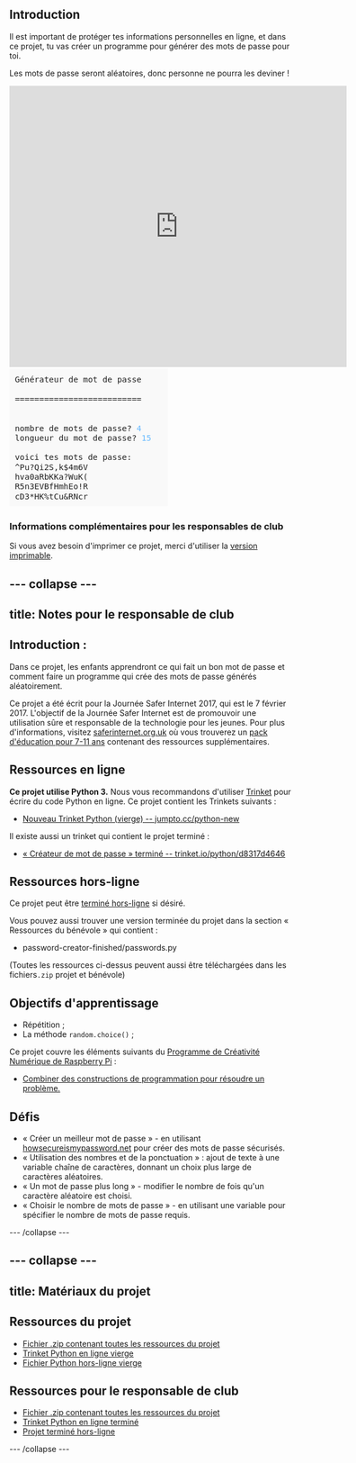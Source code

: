 ## Introduction

Il est important de protéger tes informations personnelles en ligne, et dans ce projet, tu vas créer un programme pour générer des mots de passe pour toi.

Les mots de passe seront aléatoires, donc personne ne pourra les deviner !

<div class="trinket">
  <iframe src="https://trinket.io/embed/python/d8317d4646?outputOnly=true&start=result" width="600" height="500" frameborder="0" marginwidth="0" marginheight="0" allowfullscreen>
  </iframe>
  <img src="images/passwords-finished.png">
</div>

### Informations complémentaires pour les responsables de club

Si vous avez besoin d'imprimer ce projet, merci d'utiliser la [version imprimable](https://projects.raspberrypi.org/fr-FR/projects/password-generator/print).


--- collapse ---
---
title: Notes pour le responsable de club
---


## Introduction :

Dans ce projet, les enfants apprendront ce qui fait un bon mot de passe et comment faire un programme qui crée des mots de passe générés aléatoirement.

Ce projet a été écrit pour la Journée Safer Internet 2017, qui est le 7 février 2017. L'objectif de la Journée Safer Internet est de promouvoir une utilisation sûre et responsable de la technologie pour les jeunes. Pour plus d'informations, visitez [saferinternet.org.uk](https://www.saferinternet.org.uk/) où vous trouverez un [pack d'éducation pour 7-11 ans](https://d1afx9quaogywf.cloudfront.net/cdn/farfuture/_-EgL7dYtxtypvvDcNCE53bYE-OMfdH59vaJ5XPcoG4/mtime:1483547665/sites/default/files/SID2017%20Education%20Pack%20for%207-11%20year%20olds_0.zip) contenant des ressources supplémentaires.

## Ressources en ligne

__Ce projet utilise Python 3.__ Nous vous recommandons d'utiliser [Trinket](https://trinket.io/) pour écrire du code Python en ligne. Ce projet contient les Trinkets suivants :

+ [Nouveau Trinket Python (vierge) -- jumpto.cc/python-new](http://jumpto.cc/python-new)

Il existe aussi un trinket qui contient le projet terminé :

+ [« Créateur de mot de passe » terminé -- trinket.io/python/d8317d4646](https://trinket.io/python/d8317d4646)

## Ressources hors-ligne
Ce projet peut être [terminé hors-ligne](https://www.codeclubprojects.org/en-GB/resources/python-working-offline/) si désiré.

Vous pouvez aussi trouver une version terminée du projet dans la section « Ressources du bénévole » qui contient :

+ password-creator-finished/passwords.py

(Toutes les ressources ci-dessus peuvent aussi être téléchargées dans les fichiers`.zip` projet et bénévole)

## Objectifs d'apprentissage
+ Répétition ;
+ La méthode `random.choice()` ;

Ce projet couvre les éléments suivants du [Programme de Créativité Numérique de Raspberry Pi](http://rpf.io/curriculum) :

+ [Combiner des constructions de programmation pour résoudre un problème.](https://www.raspberrypi.org/curriculum/programming/builder)

## Défis
+ « Créer un meilleur mot de passe » - en utilisant <a href="https://howsecureismypassword.net/" target="_blank">howsecureismypassword.net</a> pour créer des mots de passe sécurisés.
+ « Utilisation des nombres et de la ponctuation » : ajout de texte à une variable chaîne de caractères, donnant un choix plus large de caractères aléatoires.
+ « Un mot de passe plus long » - modifier le nombre de fois qu'un caractère aléatoire est choisi.
+ « Choisir le nombre de mots de passe » - en utilisant une variable pour spécifier le nombre de mots de passe requis.

--- /collapse ---


--- collapse ---
---
title: Matériaux du projet
---
## Ressources du projet
* [Fichier .zip contenant toutes les ressources du projet](resources/password-generator-resources.zip)
* [Trinket Python en ligne vierge](http://jumpto.cc/python-new)
* [Fichier Python hors-ligne vierge](resources/new-new.py)

## Ressources pour le responsable de club
* [Fichier .zip contenant toutes les ressources du projet](resources/password-generator-finished.zip)
* [Trinket Python en ligne terminé](https://trinket.io/python/d8317d4646)
* [Projet terminé hors-ligne](resources/password-generator-finished-passwords.py)

--- /collapse ---
